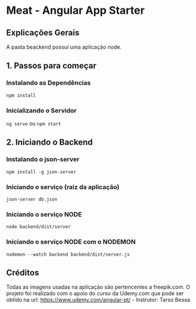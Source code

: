 # Meat - Angular App Starter

## Explicações Gerais

A pasta beackend possuí uma aplicação node.

## 1. Passos para começar

### Instalando as Dependências

`npm install`

### Inicializando o Servidor

`ng serve` ou `npm start`

## 2. Iniciando o Backend

### Instalando o json-server

`npm install -g json-server`

### Iniciando o serviço (raiz da aplicação)

`json-server db.json`

### Iniciando o serviço NODE

`node backend/dist/server`

### Iniciando o serviço NODE com o NODEMON

`nodemon --watch backend backend/dist/server.js`

## Créditos

Todas as imagens usadas na aplicação são pertencentes a freepik.com.
O projeto foi realizado com o apoio do curso da Udemy.com que pode ser obtido na url: https://www.udemy.com/angular-pt/ - Instrutor: Tarso Bessa

